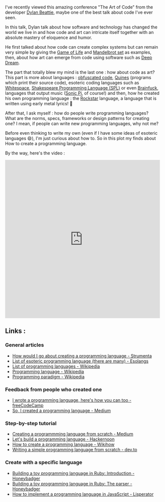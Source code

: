 I've recently viewed this amazing conference "The Art of Code" from the developer [Dylan Beattie](https://dylanbeattie.net/about), maybe one of the best talk about code I've ever seen.

In this talk, Dylan talk about how software and technology has changed the world we live in and how code and art can intricate itself together with an absolute mastery of eloquence and humor.

He first talked about how code can create complex systems but can remain very simple by giving the [Game of Life](https://en.wikipedia.org/wiki/Conway%27s_Game_of_Life) and [Mandelbrot set](https://en.wikipedia.org/wiki/Mandelbrot_set) as examples, then, about how art can emerge from code using software such as [Deep Dream](https://github.com/google/deepdream).

The part that totally blew my mind is the last one : how about code as art? This part is more about languages : [obfuscated code](https://en.wikipedia.org/wiki/Obfuscation_%28software%29), [Quines](https://en.wikipedia.org/wiki/Quine_%28computing%29) \(programs which print their source code\), esoteric coding languages such as [Whitespace](https://esolangs.org/wiki/Whitespace), [Shakespeare Programming Language \(SPL\)](https://fr.wikipedia.org/wiki/Shakespeare_Programming_Language) or even [Brainfuck](https://esolangs.org/wiki/Brainfuck), languages that output music \([Sonic Pi](https://sonic-pi.net/), of course!\) and then, how he created his own programming language : the [Rockstar](https://github.com/RockstarLang/rockstar) language, a language that is written using early metal lyrics! 🎸

After that, I ask myself : how do people write programming languages? What are the norms, specs, frameworks or design patterns for creating one? I mean, if people can write new programming languages, why not me?

Before even thinking to write my own \(even if I have some ideas of esoteric languages 😄\), I'm just curious about how to. So in this plot my finds about How to create a programming language.

By the way, here's the video :

<iframe width="100%" height="515" src="https://www.youtube.com/embed/6avJHaC3C2U" frameborder="0" allow="accelerometer; autoplay; clipboard-write; encrypted-media; gyroscope; picture-in-picture" allowfullscreen></iframe>

## Links :

### General articles

* [How would I go about creating a programming language - Strumenta](https://tomassetti.me/how-to-create-programming-language/)
* [List of esoteric programming language \(there are many\) - Esolangs](https://esolangs.org/wiki/Language_list)
* [List of programming languages - Wikipedia](https://en.wikipedia.org/wiki/List_of_programming_languages)
* [Programming language - Wikipedia](https://en.wikipedia.org/wiki/Programming_language)
* [Programming paradigm - Wikipedia](https://en.wikipedia.org/wiki/Programming_paradigm)

### Feedback from people who created one

* [I wrote a programming language, here's how you can too - freeCodeCamp](https://www.freecodecamp.org/news/the-programming-language-pipeline-91d3f449c919/)
* [So, I created a programming language - Medium](https://medium.com/young-coder/so-i-created-a-programming-language-4d9c11038d22)

### Step-by-step tutorial

* [Creating a programmming language from scratch - Medium](https://medium.com/swlh/creating-a-programming-language-from-scratch-244b88e33e2f)
* [Let's build a programming language - Hackernoon](https://hackernoon.com/lets-build-a-programming-language-2612349105c6)
* [How to create a programming language - Wikihow](https://www.wikihow.com/Create-a-Programming-Language)
* [Writing a simple programming language from scratch - dev.to](https://dev.to/evantypanski/writing-a-simple-programming-language-from-scratch-part-1-54a2)

### Create with a specific language

* [Building a toy programming language in Ruby: Introduction - Honeybadger](https://www.honeybadger.io/blog/stoffle-introduction/)
* [Building a toy programming language in Ruby: The parser - Honeybadger](https://www.honeybadger.io/blog/ruby-parser-stoffle/)
* [How to implement a programming language in JavaScript - Lisperator](http://lisperator.net/pltut/)

